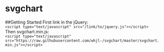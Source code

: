 svgchart
========
##Getting Started
First link in the jQuery:<br>
`<script type="text/javascript" src="/link/to/jquery.js"></script>`<br>
Then svgchart.min.js:<br>
`<script type="text/javascript" src="https://raw.githubusercontent.com/whjl-/svgchart/master/svgchart.min.js"></script>`<br>
<br>
<code><script type="text/javascript">
$(document).ready(function(){
	var vals = ["10","25","100"];
    var cols = ["#27AAE1","green","#27AAE1"];
    // Note: there must be the same amount of colo(u)rs as values

    barChart(vals,cols,"chart1");
    dotChart(vals,cols,"chart2");


});
</script>
<div id="chart1" style="width:20%;"></div>
<div id="chart2" style="width:20%;"></div>
</code>